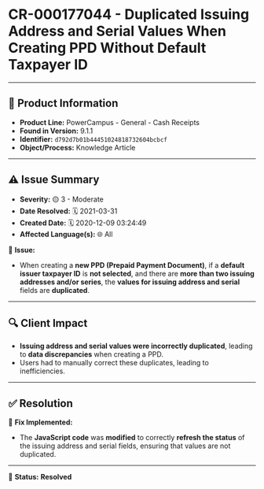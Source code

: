# CR-000177044 - Duplicated Issuing Address and Serial Values When Creating PPD Without Default Taxpayer ID

---

## 📌 Product Information
- **Product Line:** PowerCampus - General - Cash Receipts  
- **Found in Version:** 9.1.1  
- **Identifier:** `d792d7b01b44451024818732604bcbcf`  
- **Object/Process:** Knowledge Article  

---

## ⚠️ Issue Summary
- **Severity:** 🟡 3 - Moderate  
- **Date Resolved:** 🗓️ 2021-03-31  
- **Created Date:** 🗓️ 2020-12-09 03:24:49  
- **Affected Language(s):** 🌐 All  

🔹 **Issue:**  
- When creating a **new PPD (Prepaid Payment Document)**, if a **default issuer taxpayer ID** is **not selected**, and there are **more than two issuing addresses and/or series**, the **values for issuing address and serial** fields are **duplicated**.  

---

## 🔍 Client Impact
- **Issuing address and serial values were incorrectly duplicated**, leading to **data discrepancies** when creating a PPD.  
- Users had to manually correct these duplicates, leading to inefficiencies.  

---

## ✅ Resolution
🔧 **Fix Implemented:**  
- The **JavaScript code** was **modified** to correctly **refresh the status** of the issuing address and serial fields, ensuring that values are not duplicated.  

---

🚀 **Status:** **Resolved**

